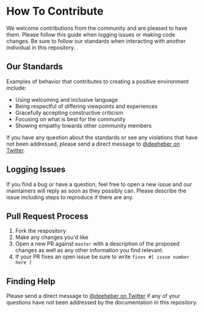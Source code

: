# How To Contribute

We welcome contributions from the community and are pleased to have them. Please follow this guide when logging issues or making code changes. Be sure to follow our standards when interacting with another individual in this repository.

## Our Standards
Examples of behavior that contributes to creating a positive environment include:

- Using welcoming and inclusive language
- Being respectful of differing viewpoints and experiences
- Gracefully accepting constructive criticism
- Focusing on what is best for the community
- Showing empathy towards other community members

If you have any question about the standards or see any violations that have not been addressed, please send a direct message to [@deeheber on Twitter](https://twitter.com/deeheber).

## Logging Issues
If you find a bug or have a question, feel free to open a new issue and our maintainers will reply as soon as they possibly can. Please describe the issue including steps to reproduce if there are any.

## Pull Request Process
1. Fork the respository
2. Make any changes you'd like
3. Open a new PR against `master` with a description of the proposed changes as well as any other information you find relevant.
4. If your PR fixes an open issue be sure to write `fixes #[ issue number here ]`

## Finding Help
Please send a direct message to [@deeheber on Twitter](https://twitter.com/deeheber) if any of your questions have not been addressed by the documentation in this repository.
